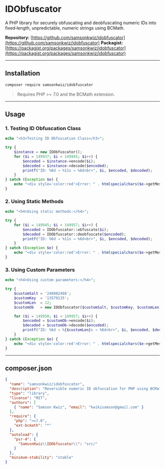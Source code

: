 # IDObfuscator

A PHP library for securely obfuscating and deobfuscating numeric IDs into fixed‑length, unpredictable, numeric strings using BCMath.

**Repository:** [https://github.com/samsonkwiz/idobfuscator](https://github.com/samsonkwiz/idobfuscator) **Packagist:** [https://packagist.org/packages/samsonkwiz/idobfuscator](https://packagist.org/packages/samsonkwiz/idobfuscator)

---

## Installation

```bash
composer require samsonkwiz/idobfuscator
```

> Requires PHP >= 7.0 and the BCMath extension.

---

## Usage

### 1. Testing ID Obfuscation Class

```php
echo "<h3>Testing ID Obfuscation Class</h3>";

try {
    $instance = new IDObfuscator();
    for ($i = 149937; $i < 149945; $i++) {
        $encoded = $instance->encode($i);
        $decoded = $instance->decode($encoded);
        printf("ID: %6d → %11s → %6d<br>", $i, $encoded, $decoded);
    }
} catch (Exception $e) {
    echo "<div style='color:red'>Error: " . htmlspecialchars($e->getMessage()) . "</div>";
}
```

### 2. Using Static Methods

```php
echo "<h4>Using static methods:</h4>";

try {
    for ($i = 149945; $i < 149957; $i++) {
        $encoded = IDObfuscator::obfuscate($i);
        $decoded = IDObfuscator::deobfuscate($encoded);
        printf("ID: %6d → %11s → %6d<br>", $i, $encoded, $decoded);
    }
} catch (Exception $e) {
    echo "<div style='color:red'>Error: " . htmlspecialchars($e->getMessage()) . "</div>";
}
```

### 3. Using Custom Parameters

```php
echo "<h4>Using custom parameters:</h4>";

try {
    $customSalt = '246802468';
    $customKey  = '13579135';
    $customLen  = 12;
    $customOb   = new IDObfuscator($customSalt, $customKey, $customLen);

    for ($i = 149950; $i < 149957; $i++) {
        $encoded = $customOb->encode($i);
        $decoded = $customOb->decode($encoded);
        printf("ID: %6d → %{$customLen}s → %6d<br>", $i, $encoded, $decoded);
    }
} catch (Exception $e) {
    echo "<div style='color:red'>Error: " . htmlspecialchars($e->getMessage()) . "</div>";
}
```

---

## composer.json

```json
{
  "name": "samsonkwiz/idobfuscator",
  "description": "Reversible numeric ID obfuscation for PHP using BCMath",
  "type": "library",
  "license": "MIT",
  "authors": [
    { "name": "Samson Kwiz", "email": "kwikisamson@gmail.com" }
  ],
  "require": {
    "php": ">=7.0",
    "ext-bcmath": "*"
  },
  "autoload": {
    "psr-4": {
      "SamsonKwiz\\IDObfuscator\\": "src/"
    }
  },
  "minimum-stability": "stable"
}
```
